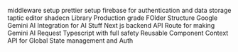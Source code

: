 middleware setup
prettier setup
firebase for authentication and data storage
taptic editor
shadecn Library
Production grade FOlder Structure
Google Gemini AI Integration for AI Stuff
Next js backend API Route for making Gemini AI Request
Typescript with full safety
Reusable Component
Context API for Global State management and Auth
